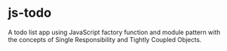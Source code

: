# js-todo
A todo list app using JavaScript factory function and module pattern with the concepts of Single Responsibility and Tightly Coupled Objects.
